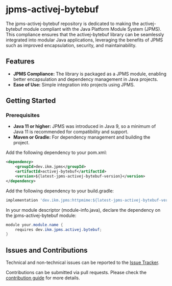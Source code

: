 # jpms-activej-bytebuf
The jpms-activej-bytebuf repository is dedicated to making the activej-bytebuf module compliant with the Java Platform Module System (JPMS). This compliance ensures that the activej-bytebuf library can be seamlessly integrated into modular Java applications, leveraging the benefits of JPMS such as improved encapsulation, security, and maintainability.

## Features

* **JPMS Compliance:** The library is packaged as a JPMS module, enabling better encapsulation and dependency management in Java projects.
* **Ease of Use:** Simple integration into projects using JPMS.

## Getting Started
### Prerequisites

* **Java 11 or higher:** JPMS was introduced in Java 9, so a minimum of Java 11 is recommended for compatibility and support.
* **Maven or Gradle:** For dependency management and building the project.

Add the following dependency to your pom.xml:
```xml
<dependency>
    <groupId>dev.ikm.jpms</groupId>
	<artifactId>activej-bytebuf</artifactId>
    <version>${latest-jpms-activej-bytebuf-version}</version>
</dependency>
```

Add the following dependency to your build.gradle:
```groovy
implementation 'dev.ikm.jpms:httpmime:${latest-jpms-activej-bytebuf-version}'
```

In your module descriptor (module-info.java), declare the dependency on the jpms-activej-bytebuf module:

```java
module your.module.name {
    requires dev.ikm.jpms.activej.bytebuf;
}
```


## Issues and Contributions
Technical and non-technical issues can be reported to the [Issue Tracker](https://github.com/ikmdev/repo-seed/issues).

Contributions can be submitted via pull requests. Please check the [contribution guide](doc/how-to-contribute.md) for more details.